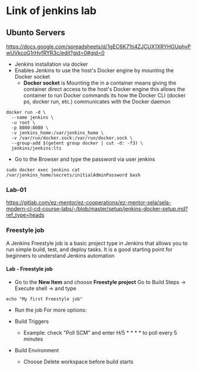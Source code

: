 # Link of jenkins lab
## Ubunto Servers
https://docs.google.com/spreadsheets/d/1gEC6K71ti4ZJCUX1XRYHGUphyPwUVkcoG1rHvfRYR3c/edit?gid=0#gid=0

- Jenkins installation via docker
- Enables Jenkins to use the host's Docker engine by mounting the Docker socket
  - **Docker socket** is Mounting the  in a container means giving the container direct access to the host's Docker engine       this allows the container to run Docker commands
     its how the Docker CLI (docker ps, docker run, etc.) communicates with the Docker daemon
    
```
docker run -d \
  --name jenkins \
  -u root \
  -p 8080:8080 \
  -v jenkins_home:/var/jenkins_home \
  -v /var/run/docker.sock:/var/run/docker.sock \
  --group-add $(getent group docker | cut -d: -f3) \
  jenkins/jenkins:lts
```

- Go to the Browser and type the password via user jenkins

```
sudo docker exec jenkins cat /var/jenkins_home/secrets/initialAdminPassword bash
```

### Lab-01
https://gitlab.com/ez-mentor/ez-cooperations/ez-mentor-sela/sela-modern-cI-cd-course-labs/-/blob/master/setup/jenkins-docker-setup.md?ref_type=heads



### Freestyle job
A Jenkins Freestyle job is a basic project type in Jenkins that allows you to run simple build, test, and deploy tasks. It is a good starting point for beginners to understand Jenkins automation



#### Lab - Freestyle job

- Go to the **New Item** and choose **Freestyle project**
  Go to Build Steps -> Execute shell -> and type
```
echo "My first Freestyle job"
```
- Run the job
For more options:
- Build Triggers
    -  Example: check "Poll SCM" and enter H/5 * * * * to poll every 5 minutes

- Build Environment
    - Choose Delete workspace before build starts


